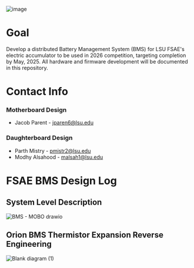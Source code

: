 ![image](https://github.com/user-attachments/assets/81dc8eeb-ae88-4583-8258-288a355696a5)

# Goal

Develop a distributed Battery Management System (BMS) for LSU FSAE's electric accumulator to be used in 2026 competition, targeting completion by May, 2025. All hardware and firmware development will be documented in this repository.

# Contact Info
### Motherboard Design
- Jacob Parent - jparen6@lsu.edu
### Daughterboard Design
- Parth Mistry - pmistr2@lsu.edu
- Modhy Alsahood - malsah1@lsu.edu


# FSAE BMS Design Log

## System Level Description 
![BMS - MOBO drawio](https://github.com/user-attachments/assets/21ec4809-9574-4d04-9901-e4290774f82c)



## Orion BMS Thermistor Expansion Reverse Engineering
![Blank diagram (1)](https://github.com/user-attachments/assets/36161d39-ba8f-4fa0-883d-7803decf00e4)

